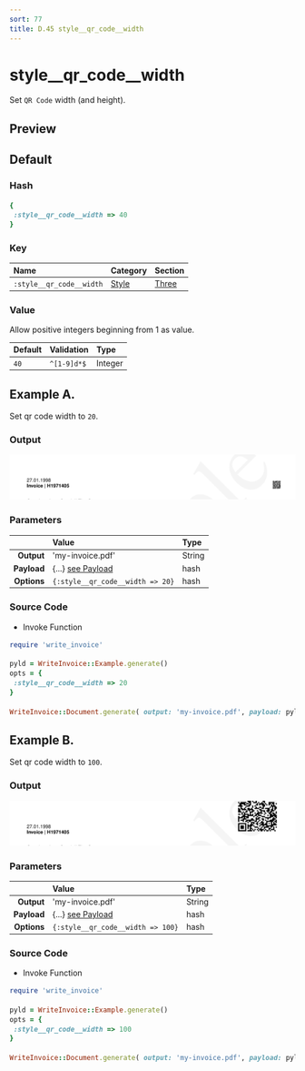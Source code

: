 ```yaml
---
sort: 77
title: D.45 style__qr_code__width
---
```

# style__qr_code__width

Set `QR Code` width (and height).


## Preview

<div >
    <canvas id='canvas' search=':style__qr_code__width' palette='option_detail'></canvas>
</div>
<script src="../assets/js/marker.js"></script>  

 
## Default

### Hash

```ruby
{
 :style__qr_code__width => 40
} 
```

### Key

| **Name** | **Category** | **Section** |
| :--- | :--- | :--- |
| ```:style__qr_code__width``` |  [Style](./#style) | [Three](/sections/three) |

### Value

Allow positive integers beginning from 1 as value.

| **Default**| **Validation**| **Type** |
| :--- | :--- | :--- |
| ```40``` | ```^[1-9]d*$``` | Integer |

## Example A.

Set qr code width to `20`.

### Output

<img src="../assets/images/options/style__qr_code__width--a.png">



### Parameters

| | **Value** | **Type** |
|------:|:------|:------|
| **Output** | 'my-invoice.pdf' | String |
| **Payload** | {...} [see Payload](../payload) | hash |
| **Options** | ```{:style__qr_code__width => 20}``` | hash |


### Source Code

* Invoke Function

```ruby
require 'write_invoice'
 
pyld = WriteInvoice::Example.generate()
opts = {
 :style__qr_code__width => 20
}
 
WriteInvoice::Document.generate( output: 'my-invoice.pdf', payload: pyld, options: opts )

```

## Example B.

Set qr code width to `100`.

### Output

<img src="../assets/images/options/style__qr_code__width--b.png">



### Parameters

| | **Value** | **Type** |
|------:|:------|:------|
| **Output** | 'my-invoice.pdf' | String |
| **Payload** | {...} [see Payload](../payload) | hash |
| **Options** | ```{:style__qr_code__width => 100}``` | hash |


### Source Code

* Invoke Function

```ruby
require 'write_invoice'
 
pyld = WriteInvoice::Example.generate()
opts = {
 :style__qr_code__width => 100
}
 
WriteInvoice::Document.generate( output: 'my-invoice.pdf', payload: pyld, options: opts )

```

